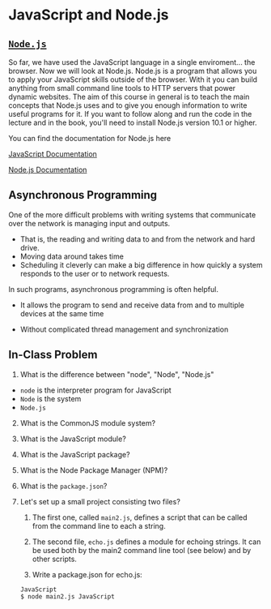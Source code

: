 # JavaScript and Node.js

## [`Node.js`](https://nodejs.org)

So far, we have used the JavaScript language in a single enviroment... the browser.  Now we will look at Node.js.  Node.js is a program that allows you to apply your JavaScript skills outside of the browser.  With it you can build anything from small command line tools to HTTP servers that power dynamic websites.  The aim of this course in general is to teach the main concepts that Node.js uses and to give you enough information to write useful programs for it.  If you want to follow along and run the code in the lecture and in the book, you'll need to install Node.js version 10.1 or higher.  

You can find the documentation for Node.js here

[JavaScript Documentation](https://tc39.es/ecma262/)

[Node.js Documentation](https://nodejs.org)

## Asynchronous Programming

One of the more difficult problems with writing systems that communicate over the network is managing input and outputs.  
- That is, the reading and writing data to and from the network and hard drive.
- Moving data around takes time 
- Scheduling it cleverly can make a big difference in how quickly a system responds to the user or to network requests.  

In such programs, asynchronous programming is often helpful.

- It allows the program to send and receive data from and to multiple devices at the same time

- Without complicated thread management and synchronization


## In-Class Problem

1.  What is the difference between "node", "Node", "Node.js"

- `node` is the interpreter program for JavaScript
- `Node` is the system 
- `Node.js`  

2.  What is the CommonJS module system?
3.  What is the JavaScript module?
4.  What is the JavaScript package?
5.  What is the Node Package Manager (NPM)?
6.  What is the `package.json`?
7.  Let's set up a small project consisting two files?

    1.  The first one, called `main2.js`, defines a script that can be called from the command line to each a string.
    
    2.  The second file, `echo.js` defines a module for echoing strings.  It can be used both by the main2 command line tool (see below) and by other scripts.
    
    3.  Write a package.json for echo.js:

    ```CLI
    JavaScript
    $ node main2.js JavaScript
    ```

